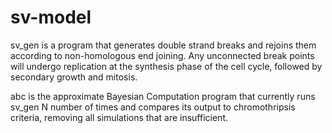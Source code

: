 # sv-model

sv_gen is a program that generates double strand breaks and rejoins them
according to non-homologous end joining. Any unconnected break points will
undergo replication at the synthesis phase of the cell cycle, followed by
secondary growth and mitosis.

abc is the approximate Bayesian Computation program that currently runs sv_gen
N number of times and compares its output to chromothripsis criteria,
removing all simulations that are insufficient.

 
